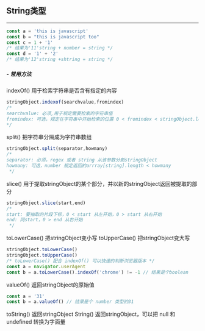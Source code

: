 ## String类型

---

```javascript
const a = 'this is javascript'
const b = "this is javascript too"
const c = 1 + '1'
/* 结果为'11'string + number = string */
const d = '1' + '2'
/* 结果为'12'string +shtring = string */
```

##### - 常用方法
indexOf() 用于检索字符串是否含有指定的内容
```javascript
stringObject.indexof(searchvalue,fromindex)
/* 
searchvalue: 必须,用于规定需要检索的字符串值
fromindex: 可选，规定在字符串中开始检索的位置 0 < fromindex < stringObject.length-1
*/
```
split() 把字符串分隔成为字符串数组
```javascript
stringObject.split(separator,howmany)
/* 
separator: 必须，regex 或者 string 从该参数分割stringObject
howmany: 可选，number 规定返回的arrray[string].length < howmany 
 */
```
slice() 用于提取stringObject的某个部分，并以新的stringObject返回被提取的部分
```javascript
stringObject.slice(start,end)
/* 
start: 要抽取的片段下标，0 < start 从左开始，0 > start 从右开始
end: 同start，0 > end 从右开始
 */
```
toLowerCase() 把stringObject变小写
toUpperCase() 把stringObject变大写
```javascript
stringObject.toLowerCase()
stringObject.toUpperCase()
/* toLowerCase() 配合 indexOf() 可以快速的判断浏览器版本 */
const a = navigator.userAgent
const b = a.toLowerCase().indexOf('chrome') != -1 // 结果是个boolean
```
valueOf() 返回stringObject的原始值
```javascript
const a = '31'
const b = a.valueOf() // 结果是个 number 类型的31
```
toString() 返回stringObject
String() 返回stringObject，可以把 null 和 undefined 转换为字面量